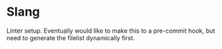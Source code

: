 # Slang

Linter setup. Eventually would like to make this to a pre-commit hook, but need
to generate the filelist dynamically first.
